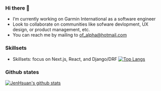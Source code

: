 ### Hi there 👋

- I’m currently working on Garmin International as a software engineer
- Look to collaborate on communities like sofware devlopment, UX design, or product management, etc.
- You can reach me by mailing to of_alpha@hotmail.com

### Skillsets
- Skillsets: focus on Next.js, React, and Django/DRF
[![Top Langs](https://github-readme-stats.vercel.app/api/top-langs/?username=JenHsuan&layout=compact)](https://github.com/anuraghazra/github-readme-stats)


### Github states
[![JenHsuan's github stats](https://github-readme-stats.vercel.app/api?username=JenHsuan)](https://github.com/anuraghazra/github-readme-stats)
